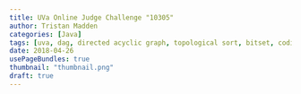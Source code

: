 ```yaml
---
title: UVa Online Judge Challenge "10305"
author: Tristan Madden
categories: [Java]
tags: [uva, dag, directed acyclic graph, topological sort, bitset, coding challenge]
date: 2018-04-26
usePageBundles: true
thumbnail: "thumbnail.png"
draft: true
---
```

<!-- This problem presents a <a href="https://en.wikipedia.org/wiki/Directed_acyclic_graph">DAG</a> and the solution requires implementing a topological sort. I noticed that a <a href="https://en.wikipedia.org/wiki/Topological_sorting">topological sort</a> can be implemented using only boolean arrays so I used this as an opportunity to finally get around to using Java's BitSet class. The virtual judge run time was 0.050s.


<h2>
<a href="https://onlinejudge.org/index.php?option=onlinejudge&page=show_problem&problem=1246">View The Problem</a></h2>

<div class="iframe-wrapper-1-1">
    <object data="{{ site.url }}{{ site.baseurl }}/assets/pdf/10305.pdf"></object>
</div>
<br>
<script src="https://gist.github.com/Trimad/9463cb9abd08620e9910773bae996f49.js"></script> -->